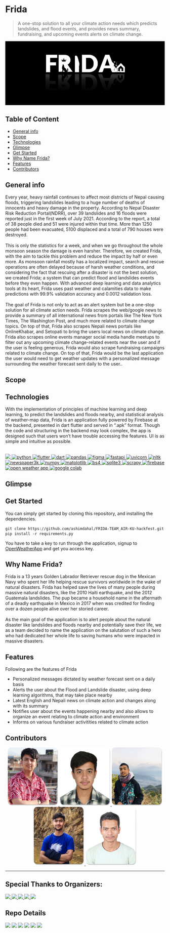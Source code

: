 
# Frida
> A one-stop solution to all your climate action needs which predicts landslides, and flood events, and provides news summary, fundraising, and upcoming events alerts on climate change.

<p align="center">
    <img src="/images/Frida_Cover.png")
</p>

## Table of Content
* [General info](#general-info)
* [Scope](#scope)
* [Technologies](#technologies)
* [Glimpse](#glimpse)
* [Get Started](#get-started)
* [Why Name Frida?](#why-name-frida)
* [Features](#features)
* [Contributors](#contributors)

## General info
Every year, heavy rainfall continues to affect most districts of Nepal causing floods, triggering landslides leading to a huge number of deaths of innocents and heavy damage in the property. According to Nepal Disaster Risk Reduction Portal(NDRR), over 39 landslides and 16 floods were reported just in the first week of July 2021. According to the report, a total of 38 people died and 51 were injured within that time. More than 1250 people had been evacuated, 5100 displaced and a total of 790 houses were destroyed. <br><br>
This is only the statistics for a week, and when we go throughout the whole monsoon season the damage is even harsher. Therefore, we created Frida, with the aim to tackle this problem and reduce the impact by half or even more. As monsoon rainfall mostly has a localized impact, search and rescue operations are often delayed because of harsh weather conditions, and considering the fact that rescuing after a disaster is not the best solution, we created Frida; a system that can predict flood and landslides events before they even happen. With advanced deep learning and data analytics tools at its heart, Frida uses past weather and calamities data to make predictions with 99.9% validation accuracy and 0.0012 validation loss.<br><br> The goal of Frida is not only to act as an alert system but be a one-stop solution for all climate action needs. Frida scrapes the web/google news to provide a summary of all international news from portals like The New York Times, The Washington Post, and much more related to climate change topics. On top of that, Frida also scrapes Nepali news portals like OnlineKhabar, and Setopati to bring the users local news on climate change. Frida also scrapes online events manager social media handle meetups to filter out any upcoming climate change-related events near the user and if the user is feeling generous, Frida would also scrape fundraising campaigns related to climate change. On top of that, Frida would be the last application the user would need to get weather updates with a personalized message surrounding the weather forecast sent daily to the user..


## Scope

## Technologies
With the implementation of principles of machine learning and deep learning, to predict the landslides and floods nearby, and statistical analysis of weather-map data, Frida is an application fully powered by Firebase at the backend, presented in dart flutter and served in “.apk” format. Though the code and structuring in the backend may look complex, the app is designed such that users won’t have trouble accessing the features. UI is as simple and intuitive as possible.<br><br>

   
<p align="left">
    <a href="https://pytorch.org/" target="_blank" rel="noreferrer">
        <img src="https://img.shields.io/badge/pytorch-EE4C2C?style=for-the-badge&logo=PyTorch&logoColor=white" />
    </a>
    <a href="https://www.python.org" target="_blank" rel="noreferrer">
        <img src="https://img.shields.io/badge/Python-FFD43B?style=for-the-badge&logo=python&logoColor=blue"
            alt="python" />
    </a>
    <a href="http://flutter.dev/" target="_blank" rel="noreferrer"> <img
            src="https://img.shields.io/badge/Flutter-02569B?style=for-the-badge&logo=flutter&logoColor=white"
            alt="flutter" />
    </a>
    <a href=https://dart.dev/" target="_blank" rel="noreferrer"> <img
            src="https://img.shields.io/badge/Dart-0175C2?style=for-the-badge&logo=dart&logoColor=white" alt="dart" />
    </a>                                                                                                        
    <a href="https://pandas.pydata.org/" target="_blank" rel="noreferrer">
        <img src="https://img.shields.io/badge/pandas-150458?style=for-the-badge&logo=pandas&logoColor=white" alt="pandas"/>
    </a>
    <a href="https://www.figma.com/" target="_blank" rel="noreferrer">
        <img src="https://img.shields.io/badge/Figma-F24E1E?style=for-the-badge&logo=figma&logoColor=white"  alt="figma"/>
    </a>    
    <a href="https://fastapi.tiangolo.com/" target="_blank" rel="noreferrer">
        <img src="https://img.shields.io/badge/Fastapi-009688?style=for-the-badge&logo=fastapi&logoColor=white"  alt="fastapi"/>
    </a>
    <a href="https://www.uvicorn.org/" target="_blank" rel="noreferrer">
        <img src="https://img.shields.io/badge/uvicorn-499848?style=for-the-badge&logo=uvicorn&logoColor=white"  alt="uvicorn"/>
    </a>
    <a href="https://www.nltk.org//" target="_blank" rel="noreferrer">
        <img src="https://img.shields.io/badge/nltk-595F69?style=for-the-badge&logo=nltk&logoColor=white"  alt="nltk"/>
    </a>
    <a href="https://newspaper.readthedocs.io/en/latest//" target="_blank" rel="noreferrer">
        <img src="https://img.shields.io/badge/newspaper3k-4473C5?style=for-the-badge&logo=newspaper3kpython&logoColor=white"  alt="newspaper3k"/>
    </a>
    <a href="https://numpy.org/" target="_blank" rel="noreferrer">
        <img src="https://img.shields.io/badge/numpy-013243?style=for-the-badge&logo=numpy&logoColor=white"  alt="numpy"/>
    </a>
    <a href="https://matplotlib.org/" target="_blank" rel="noreferrer">
        <img src="https://img.shields.io/badge/matplotlib-EE4C2C?style=for-the-badge&logo=matPlotLib&logoColor=white"  alt="matplotlib"/>
    </a>
    <a href="https://www.crummy.com/software/BeautifulSoup/bs4/doc//" target="_blank" rel="noreferrer">
        <img src="https://img.shields.io/badge/beautiful%20soup-3D3D3D?style=for-the-badge&logo=beautifulSoup4&logoColor=white"  alt="bs4"/>
    </a>
    <a href="https://www.sqlite.org/index.html" target="_blank" rel="noreferrer">
        <img src="https://img.shields.io/badge/sqlite3-003B57?style=for-the-badge&logo=sqlite&logoColor=white"  alt="sqlite3"/>
    </a>
    <a href="https://scrapy.org/" target="_blank" rel="noreferrer">
        <img src="https://img.shields.io/badge/scrapy-5FA839?style=for-the-badge&logo=scrapy&logoColor=white"  alt="scrapy"/>
    </a>
    <a href="https://firebase.google.com/" target="_blank" rel="noreferrer">
        <img src="https://img.shields.io/badge/firebase-FFCA28?style=for-the-badge&logo=firebase&logoColor=white"  alt="firebase"/>
    </a>
    <a href="https://openweathermap.org/api" target="_blank" rel="noreferrer">
        <img src="https://img.shields.io/badge/openweathermap-003B57?style=for-the-badge&logo=openweathermap&logoColor=white"  alt="open weather app"/>
    </a>                                                                                                                  
    <a href="https://colab.research.google.com/" target="_blank" rel="noreferrer">
        <img src="https://img.shields.io/badge/google%20colab-F9AB00?style=for-the-badge&logo=googlecolab&logoColor=white"  alt="google colab"/>
    </a>
</p>

## Glimpse

## Get Started
You can simply get started by cloning this repository, and installing the dependencies.
```
git clone https://github.com/ashimdahal/FRIDA-TEAM_AIR-KU-hackfest.git
pip install -r requirements.py
```
You have to take a key to run through the application, signup to [OpenWeatherApp](https://home.openweathermap.org/users/sign_up) and get you access key.

## Why Name Frida?
Frida is a 13 years Golden Labrador Retriever rescue dog in the Mexican Navy who spent her life helping rescue survivors worldwide in the wake of natural disasters. Frida has helped save the lives of many people during massive natural disasters, like the 2010 Haiti earthquake, and the 2012 Guatemala landslides. The pup became a household name in the aftermath of a deadly earthquake in Mexico in 2017 when was credited for finding over a dozen people alive over her storied career. <br><br>
As the main goal of the application is to alert people about the natural disaster like landslides and floods nearby and potentially save their life, we as a team decided to name the application on the salutation of such a hero who had dedicated her whole life to saving humans who were impacted in massive disasters.



## Features
Following are the features of Frida
* Personalized messages dictated by weather forecast sent on a daily basis
* Alerts the user about the Flood and Landslide disaster, using deep learning algorithms, that may take place nearby
* Latest English and Nepali news on climate action and changes along with its summary
* Notifies user about the events happening nearby and also allows to organize an event relating to climate action and environment
* Informs on various fundraiser activitities related to climate action

## Contributors
<div align="center">
<a href="https://github.com/ashimdahal" target="_blank" rel="noreferrer">
    <img src="/images/Ashim%20Dahal.png" width="161" height="185"/>
</a>
<a href="https://github.com/prabeshPP" target="_blank" rel="noreferrer">
    <img src="images/Prabesh%20Bista.png" width="161" height="185"/>
</a>
<span>
<a href="https://github.com/Anuj-Khadka" target="_blank" rel="noreferrer" >
    <img src="/images/Anuj Khadka.png" width="161" height="185"/>
</a>
<a href="https://github.com/kbshal" target="_blank" rel="noreferrer">
    <img src="/images/Bishal%20Kharal.png" width="161" height="185"/>
</a>                                                                  
<a href="https://github.com/dev-hari" target="_blank" rel="noreferrer">
    <img src="images/Hari%20Paudyal.png" width="161" height="185"/>
</a>  
    
</div>                                                                                                                         

---
                                                                                                                          
## Special Thanks to Organizers:
<p align="left">
    <a href="https://ku.edu.np/" target="_blank" rel="noreferrer">
        <img src="https://img.shields.io/badge/kathmandu%20university%20Computer%20Club-4C5176?style=for-the-badge&logo=KU&logoColor=white&labelcolor=AAAAAA" />
    </a>
    <a href="https://mlh.io/" target="_blank" rel="noreferrer">
        <img src="https://img.shields.io/badge/major%20league%20hacking-265A8F?style=for-the-badge&logo=mlh&logoColor=white" />
    </a>   
    <a href="https://devfolio.co/" target="_blank" rel="noreferrer">
        <img src="https://img.shields.io/badge/devfolio-356CF7?style=for-the-badge&logo=devfolio&logoColor=white" />
    </a>
    <a href="https://www.digitalocean.com/" target="_blank" rel="noreferrer">
        <img src="https://img.shields.io/badge/digital%20oceal-0080FF?style=for-the-badge&logo=digitalOcean&logoColor=white" />
    </a>
    <a href="https://github.com/" target="_blank" rel="noreferrer">
        <img src="https://img.shields.io/badge/github-181717?style=for-the-badge&logo=github&logoColor=white" />
    </a>
</p>
                                                                                                             

## Repo Details
 <p align="left">
    <img src="https://img.shields.io/github/contributors/ashimdahal/FRIDA-TEAM_AIR-KU-hackfest?style=for-the-badge" />
    <img src="https://img.shields.io/github/last-commit/ashimdahal/FRIDA-TEAM_AIR-KU-hackfest?style=for-the-badge" />
    <img src="https://img.shields.io/github/forks/ashimdahal/FRIDA-TEAM_AIR-KU-hackfest?style=for-the-badge" />
    <img src="https://img.shields.io/github/issues/ashimdahal/FRIDA-TEAM_AIR-KU-hackfest?style=for-the-badge" />
    <img src="https://img.shields.io/github/issues-pr-closed/ashimdahal/FRIDA-TEAM_AIR-KU-hackfest?style=for-the-badge" />
    <img src="https://img.shields.io/github/commit-activity/w/ashimdahal/FRIDA-TEAM_AIR-KU-hackfest?style=for-the-badge" />                                                                                                               
</p>
    
    
                                                                                                            
                                                                                                            
                                                                                                                            
    
    
    
